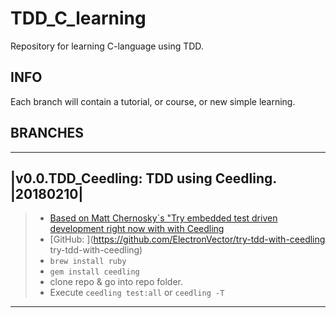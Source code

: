 # TDD_C_learning
Repository for learning C-language using TDD.

## INFO
Each branch will contain a tutorial, or course, or new simple learning.

## BRANCHES

---
|v0.0.TDD_Ceedling: TDD using Ceedling. |20180210|
---
> * [Based on Matt Chernosky´s "Try embedded test driven development right now with with Ceedling](http://www.electronvector.com/blog/try-embedded-test-driven-development-right-now-with-ceedling "Matt Chernosky's Test-First Embedded Software using Ceedling")
> * [GitHub: ](https://github.com/ElectronVector/try-tdd-with-ceedling try-tdd-with-ceedling)
> * ```brew install ruby```
> * ```gem install ceedling```
> * clone repo & go into repo folder.
> * Execute ```ceedling test:all``` or ```ceedling -T```
***
